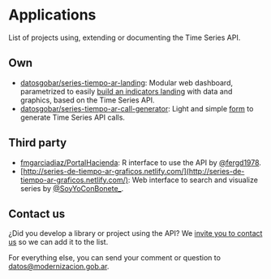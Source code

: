 # Applications

List of projects using, extending or documenting the Time Series API.

## Own

* [datosgobar/series-tiempo-ar-landing](https://github.com/datosgobar/series-tiempo-ar-landing): Modular web dashboard, parametrized to easily [build an indicators landing](https://datosgobar.github.io/series-tiempo-ar-landing/) with data and graphics, based on the Time Series API.
* [datosgobar/series-tiempo-ar-call-generator](https://github.com/datosgobar/series-tiempo-ar-call-generator): Light and simple [form](https://datosgobar.github.io/series-tiempo-ar-call-generator/) to generate Time Series API calls.

## Third party

* [fmgarciadiaz/PortalHacienda](https://github.com/fmgarciadiaz/PortalHacienda): R interface to use the API by [@fergd1978](https://twitter.com/fergd1978).
* [http://series-de-tiempo-ar-graficos.netlify.com/](http://series-de-tiempo-ar-graficos.netlify.com/): Web interface to search and visualize series by [@SoyYoConBonete_](https://twitter.com/SoyYoConBonete_).

## Contact us

¿Did you develop a library or project using the API? We [invite you to contact us](https://twitter.com/datosgobar) so we can add it to the list.

For everything else, you can send your comment or question to [datos@modernizacion.gob.ar](mailto:datos@modernizacion.gob.ar).
